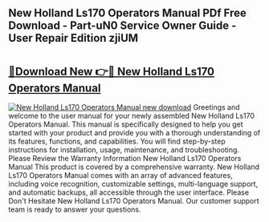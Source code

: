 ## New Holland Ls170 Operators Manual PDf Free Download - Part-uN0 Service Owner Guide - User Repair Edition zjiUM

# <h2><a href="http://bc92164.oget.top/?id=New+Holland+Ls170+Operators+Manual">🔗Download New 👉🔴 New Holland Ls170 Operators Manual</a></h2>

[![New Holland Ls170 Operators Manual new download](https://i.imgur.com/5g1atiW.png)](http://bc92164.oget.top/?id=New+Holland+Ls170+Operators+Manual)
Greetings and welcome to the user manual for your newly assembled New Holland Ls170 Operators Manual. This manual is specifically designed to help you get started with your product and provide you with a thorough understanding of its features, functions, and capabilities. You will find step-by-step instructions for installation, usage, maintenance, and troubleshooting. Please Review the Warranty Information New Holland Ls170 Operators Manual This product is covered by a comprehensive warranty. New Holland Ls170 Operators Manual comes with an array of advanced features, including voice recognition, customizable settings, multi-language support, and automatic backups, all accessible through the user interface. Please Don't Hesitate New Holland Ls170 Operators Manual. Our customer support team is ready to answer your questions.
